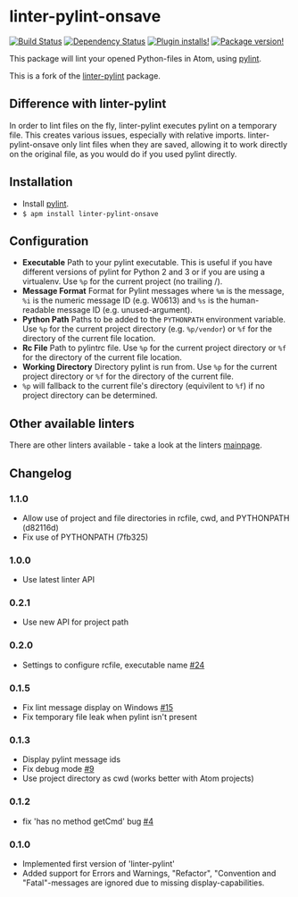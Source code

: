 # linter-pylint-onsave
[![Build Status](https://travis-ci.org/Roromis/linter-pylint-onsave.svg?branch=master)](https://travis-ci.org/Roromis/linter-pylint-onsave)
[![Dependency Status](https://david-dm.org/Roromis/linter-pylint-onsave.svg)](https://david-dm.org/Roromis/linter-pylint-onsave)
[![Plugin installs!](https://img.shields.io/apm/dm/linter-pylint-onsave.svg)](https://atom.io/packages/linter-pylint-onsave)
[![Package version!](https://img.shields.io/apm/v/linter-pylint-onsave.svg?style=flat)](https://atom.io/packages/linter-pylint-onsave)

This package will lint your opened Python-files in Atom, using [pylint](http://www.pylint.org/).

This is a fork of the [linter-pylint](https://github.com/AtomLinter/linter-pylint/) package.

## Difference with linter-pylint

In order to lint files on the fly, linter-pylint executes pylint on a temporary file. This creates various issues, especially with relative imports. linter-pylint-onsave only lint files when they are saved, allowing it to work directly on the original file, as you would do if you used pylint directly.

## Installation

* Install [pylint](http://www.pylint.org/#install).
* `$ apm install linter-pylint-onsave`

## Configuration
* **Executable** Path to your pylint executable. This is useful if you have different versions of pylint for Python 2
  and 3 or if you are using a virtualenv. Use `%p` for the current project (no trailing /).
* **Message Format** Format for Pylint messages where `%m` is the message, `%i` is the numeric message ID (e.g. W0613)
  and `%s` is the human-readable message ID (e.g. unused-argument).
* **Python Path** Paths to be added to the `PYTHONPATH` environment variable. Use `%p` for the current project
  directory (e.g. `%p/vendor`) or `%f` for the directory of the current
  file location.
* **Rc File** Path to pylintrc file. Use `%p` for the current project directory or `%f` for the directory of the current
  file location.
* **Working Directory** Directory pylint is run from. Use `%p` for the current project directory or `%f` for the
  directory of the current file.
* `%p` will fallback to the current file's directory (equivilent to `%f`) if no project directory can be determined.

## Other available linters
There are other linters available - take a look at the linters [mainpage](https://github.com/AtomLinter/Linter).

## Changelog

### 1.1.0
- Allow use of project and file directories in rcfile, cwd, and PYTHONPATH (d82116d)
- Fix use of PYTHONPATH (7fb325)

### 1.0.0
- Use latest linter API

### 0.2.1
 - Use new API for project path

### 0.2.0
 - Settings to configure rcfile, executable name [#24](https://github.com/AtomLinter/linter-pylint/pull/24)

### 0.1.5
 - Fix lint message display on Windows [#15](https://github.com/AtomLinter/linter-pylint/issues/15)
 - Fix temporary file leak when pylint isn't present

### 0.1.3
 - Display pylint message ids
 - Fix debug mode [#9](https://github.com/AtomLinter/linter-pylint/issues/9)
 - Use project directory as cwd (works better with Atom projects)

### 0.1.2
 - fix 'has no method getCmd' bug [#4](https://github.com/AtomLinter/linter-pylint/issues/4)

### 0.1.0

 - Implemented first version of 'linter-pylint'
 - Added support for Errors and Warnings, "Refactor", "Convention and "Fatal"-messages are ignored due to missing display-capabilities.
